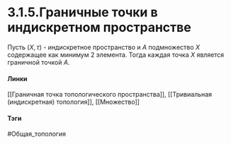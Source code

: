 # 3.1.5.Граничные точки в индискретном пространстве
Пусть $(X,\tau)$ - индискретное пространство и $A$ подмножество $X$ содержащее как минимум 2 элемента. Тогда каждая точка $X$ является граничной точкой $A$.

#### Линки
[[Граничная точка топологического пространства]],
[[Тривиальная (индискретная) топология]],
[[Множество]]
#### Тэги 
 #Общая_топология